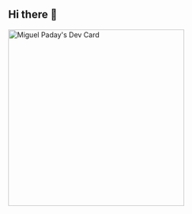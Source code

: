 ## Hi there 👋

<a href="https://app.daily.dev/miguelpaday"><img src="https://api.daily.dev/devcards/v2/sWzIofucG6xdc5ifVrYBL.png?r=ywo&type=default" width="356" alt="Miguel Paday's Dev Card"/></a>
